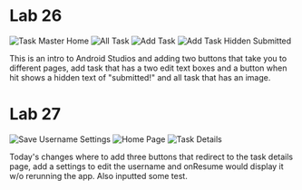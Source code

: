 # Lab 26

![Task Master Home](screenshots/taskMasterHome.png)
![All Task](screenshots/allTask.png)
![Add Task](screenshots/addTask.png)
![Add Task Hidden Submitted](screenshots/addTaskHidden.png)

This is an intro to Android Studios and adding two buttons that take you to different pages, add task that has a two edit text boxes and a button when hit shows a hidden text of "submitted!" and all task that has an image.

# Lab 27

![Save Username Settings](screenshots/saveUsernameSettings.png)
![Home Page](screenshots/homePage.png)
![Task Details](screenshots/taskDetails.png)

Today's changes where to add three buttons that redirect to the task details page, add a settings to edit the username and onResume would display it w/o rerunning the app. Also inputted some test.